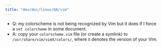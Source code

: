 ```yaml
---
title: "dev/doc/linux/QA/vim"
---
```


* Q: my colorscheme is not being recognized by Vim but it does if I force a `set colorcheme` in some document.
* A: copy your `colorscheme.vim` file (or create a symlink) to `/usr/share/vim/vimX/colors/`, where  `X` denotes the version of your Vim. 


